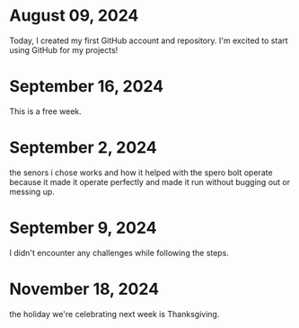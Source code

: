 # August 09, 2024

Today, I created my first GitHub account and repository. I'm excited to start using GitHub for my projects!

# September 16, 2024  
This is a free week.

# September 2, 2024
the senors i chose works and how it helped with the spero bolt operate because it made it operate perfectly and made it run without bugging out or messing up.

# September 9, 2024
I didn't encounter any challenges while following the steps.
# November 18, 2024 
the holiday we're celebrating next week is Thanksgiving.
